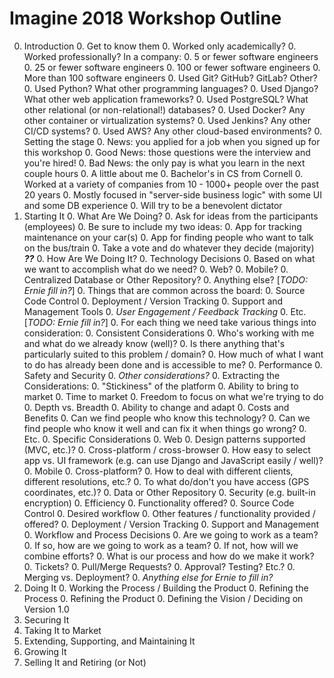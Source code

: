 # Imagine 2018 Workshop Outline

0. Introduction
    0. Get to know them
        0. Worked only academically?
        0. Worked professionally? In a company:
            0. 5 or fewer software engineers
            0. 25 or fewer software engineers
            0. 100 or fewer software engineers
            0. More than 100 software engineers
        0. Used Git? GitHub? GitLab? Other?
        0. Used Python? What other programming languages?
        0. Used Django? What other web application frameworks?
        0. Used PostgreSQL? What other relational (or non-relational!) databases?
        0. Used Docker? Any other container or virtualization systems?
        0. Used Jenkins? Any other CI/CD systems?
        0. Used AWS? Any other cloud-based environments?
    0. Setting the stage
        0. News: you applied for a job when you signed up for this workshop
        0. Good News: those questions were the interview and you're hired!
        0. Bad News: the only pay is what you learn in the next couple hours
    0. A little about me
        0. Bachelor's in CS from Cornell
        0. Worked at a variety of companies from 10 - 1000+ people over the past 20 years
        0. Mostly focused in "server-side business logic" with some UI and some DB experience
        0. Will try to be a benevolent dictator
0. Starting It
    0. What Are We Doing?
        0. Ask for ideas from the participants (employees)
        0. Be sure to include my two ideas:
            0. App for tracking maintenance on your car(s)
            0. App for finding people who want to talk on the bus/train
        0. Take a vote and do whatever they decide (majority) _**??**_
    0. How Are We Doing It?
        0. Technology Decisions
            0. Based on what we want to accomplish what do we need?
                0. Web?
                0. Mobile?
                0. Centralized Database or Other Repository?
                0. Anything else? [_TODO: Ernie fill in?_]
                0. Things that are common across the board:
                    0. Source Code Control
                    0. Deployment / Version Tracking
                    0. Support and Management Tools
                    0. _User Engagement / Feedback Tracking_
                    0. Etc. [_TODO: Ernie fill in?_]
            0. For each thing we need take various things into consideration:
                0. Consistent Considerations
                    0. Who's working with me and what do we already know (well)?
                    0. Is there anything that's particularly suited to this problem / domain?
                    0. How much of what I want to do has already been done and is accessible to me?
                    0. Performance
                    0. Safety and Security
                    0. _Other considerations?_
                    0. Extracting the Considerations:
                        0. "Stickiness" of the platform
                        0. Ability to bring to market
                        0. Time to market
                        0. Freedom to focus on what we're trying to do
                        0. Depth vs. Breadth
                        0. Ability to change and adapt
                        0. Costs and Benefits
                            0. Can we find people who know this technology?
                            0. Can we find people who know it well and can fix it when things go wrong?
                            0. Etc.
                0. Specific Considerations
                    0. Web
                        0. Design patterns supported (MVC, etc.)?
                        0. Cross-platform / cross-browser
                        0. How easy to select app vs. UI framework (e.g. can use Django and JavaScript easily / well)?
                    0. Mobile
                        0. Cross-platform?
                        0. How to deal with different clients, different resolutions, etc.?
                        0. To what do/don't you have access (GPS coordinates, etc.)?
                    0. Data or Other Repository
                        0. Security (e.g. built-in encryption)
                        0. Efficiency
                        0. Functionality offered?
                    0. Source Code Control
                        0. Desired workflow
                        0. Other features / functionality provided / offered?
                    0. Deployment / Version Tracking
                    0. Support and Management
        0. Workflow and Process Decisions
            0. Are we going to work as a team?
                0. If so, how are we going to work as a team?
                0. If not, how will we combine efforts?
            0. What is our process and how do we make it work?
                0. Tickets?
                0. Pull/Merge Requests?
                0. Approval? Testing? Etc.?
                0. Merging vs. Deployment?
                0. _Anything else for Ernie to fill in?_
0. Doing It
    0. Working the Process / Building the Product
    0. Refining the Process
    0. Refining the Product
    0. Defining the Vision / Deciding on Version 1.0
0. Securing It
0. Taking It to Market
0. Extending, Supporting, and Maintaining It
0. Growing It
0. Selling It and Retiring (or Not)

